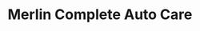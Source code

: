 ---
title: "Merlin Complete Auto Care"
url: /naperville/merlin-complete-auto-care/
shop: car repair
---